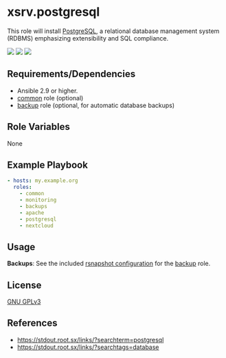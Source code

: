 # xsrv.postgresql

This role will install [PostgreSQL](https://en.wikipedia.org/wiki/PostgreSQL), a relational database management system (RDBMS) emphasizing extensibility and SQL compliance.

[![](https://i.imgur.com/UoKs3x1.png)](https://i.imgur.com/yDozQPU.jpg)
[![](https://i.imgur.com/7oO67Xq.png)](https://i.imgur.com/rNTiRva.png)
[![](https://i.imgur.com/CqoOfXo.png)](https://i.imgur.com/mv2fppi.jpg)


Requirements/Dependencies
------------

- Ansible 2.9 or higher.
- [common](../common) role (optional)
- [backup](../backup) role (optional, for automatic database backups)


Role Variables
--------------

None


Example Playbook
----------------

```yaml
- hosts: my.example.org
  roles:
    - common
    - monitoring
    - backups
    - apache
    - postgresql
    - nextcloud
```

Usage
-----

**Backups**: See the included [rsnapshot configuration](templates/etc_rsnapshot.d_postgresql.conf.j2) for the [backup](../backup/README.md) role.


License
-------

[GNU GPLv3](../../LICENSE)


References
-----------------

- https://stdout.root.sx/links/?searchterm=postgresql
- https://stdout.root.sx/links/?searchtags=database
